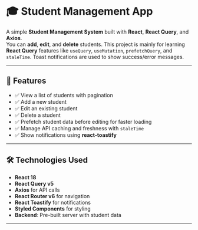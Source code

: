 # 🎓 Student Management App

A simple **Student Management System** built with **React**, **React Query**, and **Axios**.  
You can **add**, **edit**, and **delete** students. This project is mainly for learning **React Query** features like `useQuery`, `useMutation`, `prefetchQuery`, and `staleTime`. Toast notifications are used to show success/error messages.

---

## 🚀 Features

- ✅ View a list of students with pagination  
- ✅ Add a new student  
- ✅ Edit an existing student  
- ✅ Delete a student  
- ✅ Prefetch student data before editing for faster loading  
- ✅ Manage API caching and freshness with `staleTime`  
- ✅ Show notifications using **react-toastify**  

---

## 🛠️ Technologies Used

- **React 18**  
- **React Query v5**  
- **Axios** for API calls  
- **React Router v6** for navigation  
- **React Toastify** for notifications  
- **Styled Components** for styling  
- **Backend**: Pre-built server with student data  

---
